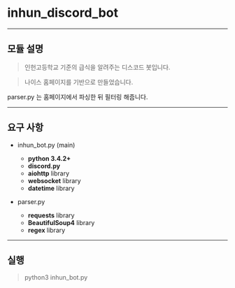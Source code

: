 inhun_discord_bot
============

- - -

모듈 설명
 -------------

> 인헌고등학교 기준의 급식을 알려주는 디스코드 봇입니다.

> 나이스 홈페이지를 기반으로 만들었습니다.

parser.py 는 홈페이지에서 파싱한 뒤 필터링 해줍니다.


- - -

요구 사항
---------
- inhun_bot.py (main)
  - __python 3.4.2+__
  - __discord.py__
  - __aiohttp__ library
  - __websocket__ library
  - __datetime__ library

- parser.py
  - __requests__ library
  - __BeautifulSoup4__ library
  - __regex__ library

- - -

실행
-----------

>python3 inhun_bot.py
